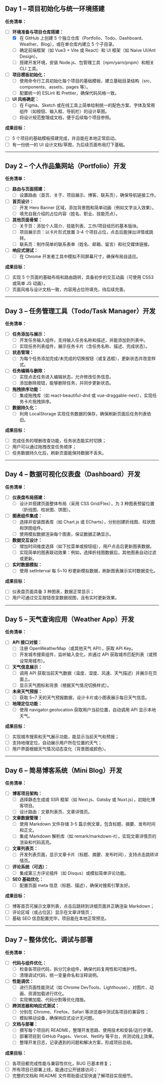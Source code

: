 ## **Day 1 – 项目初始化与统一环境搭建**

**任务清单：**

* [ ] **环境准备与项目仓库搭建：**
  * [X] 在 GitHub 上创建 5 个独立仓库（Portfolio、Todo、Dashboard、Weather、Blog），或在单仓库内建立 5 个子目录。
  * [ ] 确定前端框架（如 Vue3 + Vite 或 React）和 UI 框架（如 Naive UI/Ant Design）。
  * [ ] 搭建开发环境，安装 Node.js、包管理工具（npm/yarn/pnpm）和相关 CLI 工具。
* [ ] **项目模板初始化：**
  * [ ] 使用命令行工具初始化每个项目的基础模板，建立基础目录结构（src、components、assets、pages 等）。
  * [ ] 配置统一的 ESLint 和 Prettier，确保代码风格一致。
* [ ] **UI 风格确定：**
  * [ ] 在 Figma、Sketch 或在线工具上简单绘制统一的配色方案、字体及常用组件（如按钮、输入框、导航栏）的设计草图。
  * [ ] 将设计规范整理成文档，便于后续每个项目参照。

**成果目标：**

* [ ] 5 个项目的基础模板搭建完成，并且能在本地正常启动。
* [ ] 有一份统一的 UI 设计文档/草图，为后续页面布局打下基础。

---

## **Day 2 – 个人作品集网站（Portfolio）开发**

**任务清单：**

* [ ] **路由与页面搭建：**
  * [ ] 设置路由（首页、关于、项目展示、博客、联系页），确保导航链接工作。
* [ ] **首页设计：**
  * [ ] 开发 Hero Banner 区域，添加背景图和简单动画（例如文字淡入效果）。
  * [ ] 填充自我介绍的占位内容（姓名、职业、技能亮点）。
* [ ] **其他页面骨架：**
  * [ ] 关于页：添加个人简介、技能列表、工作/项目经历的基本版块。
  * [ ] 项目展示页：以卡片形式放置 3-4 个项目占位，点击后能弹出详情或跳转。
  * [ ] 联系页：制作简单的联系表单（姓名、邮箱、留言）和社交媒体链接。
* [ ] **响应式测试：**
  * [ ] 在 Chrome 开发者工具中模拟不同屏幕尺寸，确保布局自适应。

**成果目标：**

* [ ] 实现 5 个页面的基础布局和路由跳转，具备初步的交互动画（可使用 CSS3 或简单 JS 动画）。
* [ ] 页面风格与设计文档一致，内容用占位符填充，待后续完善。

---

## **Day 3 – 任务管理工具（Todo/Task Manager）开发**

**任务清单：**

* [ ] **任务添加与展示：**
  * [ ] 开发任务输入组件，支持输入任务名称和描述，并能添加到列表中。
  * [ ] 实现任务列表组件，展示任务卡片（含任务名称、描述、完成状态）。
* [ ] **状态管理：**
  * [ ] 为每个任务添加完成/未完成的切换按钮（或复选框），更新状态并改变样式。
* [ ] **任务编辑与删除：**
  * [ ] 实现点击任务进入编辑状态，允许修改任务信息。
  * [ ] 添加删除按钮，能够删除任务，并同步更新状态。
* [ ] **拖拽排序功能：**
  * [ ] 集成拖拽库（如 react-beautiful-dnd 或 vue-draggable-next），实现任务卡片拖拽排序。
* [ ] **数据持久化：**
  * [ ] 利用 LocalStorage 实现任务数据的保存，确保刷新页面后任务列表依旧。

**成果目标：**

* [ ] 完成任务的增删改查功能，任务状态能实时切换；
* [ ] 用户可以通过拖拽改变任务顺序；
* [ ] 任务数据持久化后，刷新页面能保持数据不丢失。

---

## **Day 4 – 数据可视化仪表盘（Dashboard）开发**

**任务清单：**

* [ ] **仪表盘布局搭建：**
  * [ ] 设计并搭建页面整体布局（采用 CSS Grid/Flex），为 3 种图表预留位置（折线图、柱状图、饼图）。
* [ ] **图表组件集成：**
  * [ ] 选择并安装图表库（如 Chart.js 或 ECharts），分别创建折线图、柱状图和饼图组件。
  * [ ] 使用模拟数据渲染每个图表，保证数据正确显示。
* [ ] **数据交互设计：**
  * [ ] 增加时间维度选择（如下拉菜单或按钮组），用户点击后更新图表数据。
  * [ ] 实现简单的图表联动效果：例如，选择折线图数据后，其他图表自动过滤或更新。
* [ ] **实时数据模拟：**
  * [ ] 使用 setInterval 每 5~10 秒更新模拟数据，刷新图表展示实时数据变化。

**成果目标：**

* [ ] 仪表盘页面具备 3 种图表，数据正常显示；
* [ ] 用户可通过交互按钮改变数据视图，且有实时更新效果。

---

## **Day 5 – 天气查询应用（Weather App）开发**

**任务清单：**

* [ ] **API 接口对接：**
  * [ ] 注册 OpenWeatherMap（或其他天气 API），获取 API Key。
  * [ ] 开发城市搜索组件，监听输入变化，并通过 API 获取城市匹配列表（或预设常用城市）。
* [ ] **天气信息展示：**
  * [ ] 调用 API 获取当前天气数据（温度、湿度、风速、天气描述）并展示在页面上。
  * [ ] 显示天气图标和背景（根据天气情况切换样式）。
* [ ] **未来天气预报：**
  * [ ] 获取 5~7 天的天气预报数据，设计卡片或小图表展示每日天气信息。
* [ ] **地理定位功能：**
  * [ ] 使用 navigator.geolocation 获取用户当前位置，自动调用 API 显示本地天气。

**成果目标：**

* [ ] 实现城市搜索和天气展示功能，能显示当前天气和预报；
* [ ] 支持地理定位，自动展示用户所在位置的天气；
* [ ] 用户界面根据天气情况动态变化（背景图或颜色）。

---

## **Day 6 – 简易博客系统（Mini Blog）开发**

**任务清单：**

* [ ] **博客项目架构：**
  * [ ] 选择静态生成或 SSR 框架（如 Next.js、Gatsby 或 Nuxt.js），初始化博客项目。
  * [ ] 设计路由：文章列表页、文章详情页。
* [ ] **文章数据管理：**
  * [ ] 使用 Markdown 文件存储 3-5 篇示例文章，包含标题、摘要、发布时间和正文。
  * [ ] 集成 Markdown 解析库（如 remark/markdown-it），实现文章详情页的渲染和代码高亮。
* [ ] **文章列表页：**
  * [ ] 开发列表页面，显示文章卡片（标题、摘要、发布时间），支持点击跳转详情页。
* [ ] **评论系统（可选）：**
  * [ ] 集成第三方评论插件（如 Disqus）或模拟简单评论功能。
* [ ] **SEO 基础优化：**
  * [ ] 配置页面 meta 信息（标题、描述），确保对搜索引擎友好。

**成果目标：**

* [ ] 博客首页可展示文章列表，点击后跳转到详细页面并正确渲染 Markdown；
* [ ] 评论区域（或占位区）显示在文章详情页；
* [ ] 基础 SEO 信息配置完毕，项目能在本地正常预览。

---

## **Day 7 – 整体优化、调试与部署**

**任务清单：**

* [ ] **代码与组件优化：**
  * [ ] 检查各项目代码，拆分冗余组件，确保代码复用性和可维护性。
  * [ ] 清理调试代码，统一变量命名和注释说明。
* [ ] **性能调优：**
  * [ ] 进行页面性能测试（如 Chrome DevTools、Lighthouse），对图片、动画、资源加载进行优化。
  * [ ] 实现懒加载、代码分割等优化措施。
* [ ] **跨浏览器和响应式测试：**
  * [ ] 分别在 Chrome、Firefox、Safari 等浏览器中测试各项目的兼容性；
  * [ ] 模拟移动设备，确保响应式设计无问题。
* [ ] **文档与部署：**
  * [ ] 撰写每个项目的 README，整理开发思路、使用技术和安装/运行步骤。
  * [ ] 部署项目到 GitHub Pages、Vercel、Netlify 等平台，并测试线上效果。
  * [ ] 整理开发日志，记录遇到的问题和解决方案，形成项目总结。

**成果目标：**

* [ ] 各项目都完成性能与兼容性优化，BUG 已基本修复；
* [ ] 所有项目已部署上线，能通过公开链接访问；
* [ ] 完整的文档和 README 文件帮助面试官快速了解项目实现细节。
